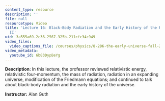 ```yaml
---
content_type: resource
description: ''
file: null
resourcetype: Video
title: 'Lecture 16: Black-Body Radiation and the Early History of the Universe, Part
  II'
uid: 3a555a69-2c36-2567-325b-211cfc34c949
video_files:
  video_captions_file: /courses/physics/8-286-the-early-universe-fall-2013/video-lectures/lecture-16-black-body-radiation-and-the-early-history-of-the-universe-part-ii/6b83DypBeYg.vtt
video_metadata:
  youtube_id: 6b83DypBeYg
---
```


**Description:** In this lecture, the professor reviewed relativistic energy, relativistic four-momentum, the mass of radiation, radiation in an expanding universe, modification of the Friedmann equations; and continued to talk about black-body radiation and the early history of the universe.

**Instructor:** Alan Guth